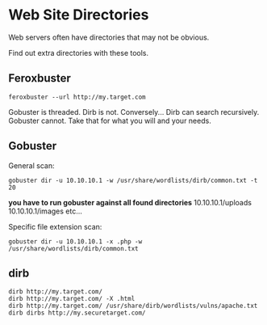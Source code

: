 # Web Site Directories

Web servers often have directories that may not be obvious.

Find out extra directories with these tools.

## Feroxbuster

```
feroxbuster --url http://my.target.com
```

Gobuster is threaded. Dirb is not.
Conversely...
Dirb can search recursively. Gobuster cannot.
Take that for what you will and your needs.

## Gobuster

General scan:

```
gobuster dir -u 10.10.10.1 -w /usr/share/wordlists/dirb/common.txt -t 20
```
**you have to run gobuster against all found directories**
10.10.10.1/uploads 10.10.10.1/images etc...

Specific file extension scan:

```
gobuster dir -u 10.10.10.1 -x .php -w /usr/share/wordlists/dirb/common.txt
```

## dirb

```
dirb http://my.target.com/
dirb http://my.target.com/ -X .html
dirb http://my.target.com/ /usr/share/dirb/wordlists/vulns/apache.txt
dirb dirbs http://my.securetarget.com/
```


